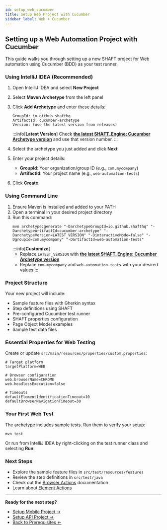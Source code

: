 ```yaml
---
id: setup_web_cucumber
title: Setup Web Project with Cucumber
sidebar_label: Web + Cucumber
---
```


## Setting up a Web Automation Project with Cucumber

This guide walks you through setting up a new SHAFT project for Web automation using Cucumber (BDD) as your test runner.

### Using IntelliJ IDEA (Recommended)

1. Open IntelliJ IDEA and select **New Project**
2. Select **Maven Archetype** from the left panel
3. Click **Add Archetype** and enter these details:
   ```text
   GroupId: io.github.shafthq
   ArtifactId: cucumber-archetype
   Version: (use the latest version from releases)
   ```
   :::info[**Latest Version**]
   Check **[the latest SHAFT_Engine: Cucumber Archetype version](https://github.com/ShaftHQ/cucumber-archetype/releases/latest)** and use that version number.
   :::

4. Select the archetype you just added and click **Next**
5. Enter your project details:
   - **GroupId**: Your organization/group ID (e.g., `com.mycompany`)
   - **ArtifactId**: Your project name (e.g., `web-automation-tests`)
6. Click **Create**

### Using Command Line

1. Ensure Maven is installed and added to your PATH
2. Open a terminal in your desired project directory
3. Run this command:
   ```shell
   mvn archetype:generate "-DarchetypeGroupId=io.github.shafthq" "-DarchetypeArtifactId=cucumber-archetype" "-DarchetypeVersion=LATEST_VERSION" "-DinteractiveMode=false" "-DgroupId=com.mycompany" "-DartifactId=web-automation-tests"
   ```
   :::info[**Customize**]
   - Replace `LATEST_VERSION` with **[the latest SHAFT_Engine: Cucumber Archetype version](https://github.com/ShaftHQ/cucumber-archetype/releases/latest)**
   - Replace `com.mycompany` and `web-automation-tests` with your desired values
   :::

### Project Structure

Your new project will include:
- Sample feature files with Gherkin syntax
- Step definitions using SHAFT
- Pre-configured Cucumber test runner
- SHAFT properties configuration
- Page Object Model examples
- Sample test data files

### Essential Properties for Web Testing

Create or update `src/main/resources/properties/custom.properties`:

```properties
# Target platform
targetPlatform=WEB

# Browser configuration
web.browserName=CHROME
web.headlessExecution=false

# Timeouts
defaultElementIdentificationTimeout=10
defaultBrowserNavigationTimeout=30
```

### Your First Web Test

The archetype includes sample tests. Run them to verify your setup:

```shell
mvn test
```

Or run from IntelliJ IDEA by right-clicking on the test runner class and selecting **Run**.

### Next Steps

- Explore the sample feature files in `src/test/resources/features`
- Review the step definitions in `src/test/java`
- Check out the [Browser Actions](/docs/Keywords/GUI/Browser_Actions) documentation
- Learn about [Element Actions](/docs/Keywords/GUI/Element_Actions)

---

**Ready for the next step?** 
- [Setup Mobile Project →](/docs/Getting_Started/setup_mobile)
- [Setup API Project →](/docs/Getting_Started/setup_api)
- [Back to Prerequisites ←](/docs/Getting_Started/first_steps_4)
